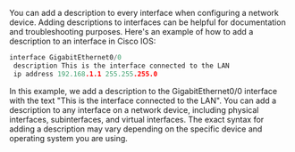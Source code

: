 You can add a description to every interface when configuring a network device. Adding descriptions to interfaces can be helpful for documentation and troubleshooting purposes. Here's an example of how to add a description to an interface in Cisco IOS:

```c
interface GigabitEthernet0/0
 description This is the interface connected to the LAN
 ip address 192.168.1.1 255.255.255.0
```

In this example, we add a description to the GigabitEthernet0/0 interface with the text "This is the interface connected to the LAN". You can add a description to any interface on a network device, including physical interfaces, subinterfaces, and virtual interfaces. The exact syntax for adding a description may vary depending on the specific device and operating system you are using.